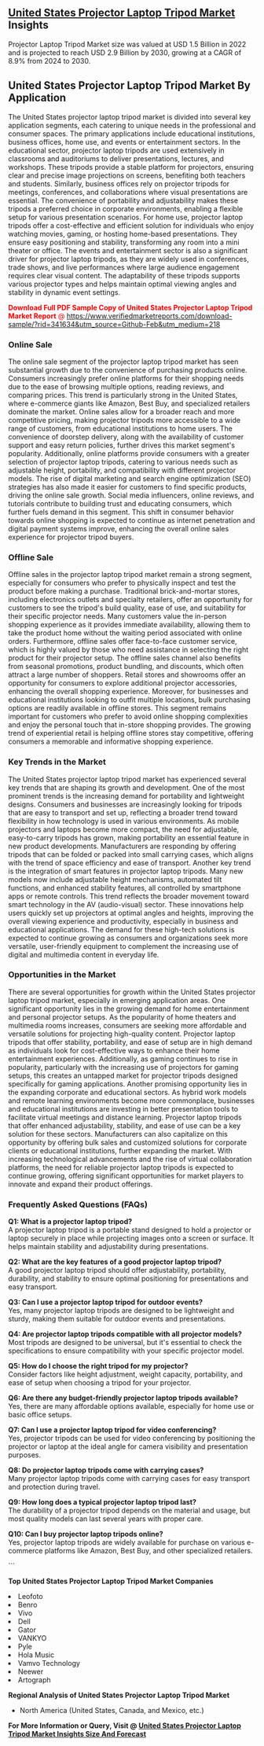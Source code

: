 <h2><a href="https://www.verifiedmarketreports.com/download-sample/?rid=341634&amp;utm_source=Github-Feb&amp;utm_medium=218" target="_blank">United States Projector Laptop Tripod Market</a> Insights</h2><p>Projector Laptop Tripod Market size was valued at USD 1.5 Billion in 2022 and is projected to reach USD 2.9 Billion by 2030, growing at a CAGR of 8.9% from 2024 to 2030.</p><p> <h2>United States Projector Laptop Tripod Market By Application</h2> <p>The United States projector laptop tripod market is divided into several key application segments, each catering to unique needs in the professional and consumer spaces. The primary applications include educational institutions, business offices, home use, and events or entertainment sectors. In the educational sector, projector laptop tripods are used extensively in classrooms and auditoriums to deliver presentations, lectures, and workshops. These tripods provide a stable platform for projectors, ensuring clear and precise image projections on screens, benefiting both teachers and students. Similarly, business offices rely on projector tripods for meetings, conferences, and collaborations where visual presentations are essential. The convenience of portability and adjustability makes these tripods a preferred choice in corporate environments, enabling a flexible setup for various presentation scenarios. For home use, projector laptop tripods offer a cost-effective and efficient solution for individuals who enjoy watching movies, gaming, or hosting home-based presentations. They ensure easy positioning and stability, transforming any room into a mini theater or office. The events and entertainment sector is also a significant driver for projector laptop tripods, as they are widely used in conferences, trade shows, and live performances where large audience engagement requires clear visual content. The adaptability of these tripods supports various projector types and helps maintain optimal viewing angles and stability in dynamic event settings. <p><span class=""><span style="color: #ff0000;"><strong>Download Full PDF Sample Copy of United States Projector Laptop Tripod Market Report</strong> @ </span><a href="https://www.verifiedmarketreports.com/download-sample/?rid=341634&amp;utm_source=Github-Feb&amp;utm_medium=218" target="_blank">https://www.verifiedmarketreports.com/download-sample/?rid=341634&amp;utm_source=Github-Feb&amp;utm_medium=218</a></span></p></p> <h3>Online Sale</h3> <p>The online sale segment of the projector laptop tripod market has seen substantial growth due to the convenience of purchasing products online. Consumers increasingly prefer online platforms for their shopping needs due to the ease of browsing multiple options, reading reviews, and comparing prices. This trend is particularly strong in the United States, where e-commerce giants like Amazon, Best Buy, and specialized retailers dominate the market. Online sales allow for a broader reach and more competitive pricing, making projector tripods more accessible to a wide range of customers, from educational institutions to home users. The convenience of doorstep delivery, along with the availability of customer support and easy return policies, further drives this market segment's popularity. Additionally, online platforms provide consumers with a greater selection of projector laptop tripods, catering to various needs such as adjustable height, portability, and compatibility with different projector models. The rise of digital marketing and search engine optimization (SEO) strategies has also made it easier for customers to find specific products, driving the online sale growth. Social media influencers, online reviews, and tutorials contribute to building trust and educating consumers, which further fuels demand in this segment. This shift in consumer behavior towards online shopping is expected to continue as internet penetration and digital payment systems improve, enhancing the overall online sales experience for projector tripod buyers.</p> <h3>Offline Sale</h3> <p>Offline sales in the projector laptop tripod market remain a strong segment, especially for consumers who prefer to physically inspect and test the product before making a purchase. Traditional brick-and-mortar stores, including electronics outlets and specialty retailers, offer an opportunity for customers to see the tripod's build quality, ease of use, and suitability for their specific projector needs. Many customers value the in-person shopping experience as it provides immediate availability, allowing them to take the product home without the waiting period associated with online orders. Furthermore, offline sales offer face-to-face customer service, which is highly valued by those who need assistance in selecting the right product for their projector setup. The offline sales channel also benefits from seasonal promotions, product bundling, and discounts, which often attract a large number of shoppers. Retail stores and showrooms offer an opportunity for consumers to explore additional projector accessories, enhancing the overall shopping experience. Moreover, for businesses and educational institutions looking to outfit multiple locations, bulk purchasing options are readily available in offline stores. This segment remains important for customers who prefer to avoid online shopping complexities and enjoy the personal touch that in-store shopping provides. The growing trend of experiential retail is helping offline stores stay competitive, offering consumers a memorable and informative shopping experience.</p> <h3>Key Trends in the Market</h3> <p>The United States projector laptop tripod market has experienced several key trends that are shaping its growth and development. One of the most prominent trends is the increasing demand for portability and lightweight designs. Consumers and businesses are increasingly looking for tripods that are easy to transport and set up, reflecting a broader trend toward flexibility in how technology is used in various environments. As mobile projectors and laptops become more compact, the need for adjustable, easy-to-carry tripods has grown, making portability an essential feature in new product developments. Manufacturers are responding by offering tripods that can be folded or packed into small carrying cases, which aligns with the trend of space efficiency and ease of transport. Another key trend is the integration of smart features in projector laptop tripods. Many new models now include adjustable height mechanisms, automated tilt functions, and enhanced stability features, all controlled by smartphone apps or remote controls. This trend reflects the broader movement toward smart technology in the AV (audio-visual) sector. These innovations help users quickly set up projectors at optimal angles and heights, improving the overall viewing experience and productivity, especially in business and educational applications. The demand for these high-tech solutions is expected to continue growing as consumers and organizations seek more versatile, user-friendly equipment to complement the increasing use of digital and multimedia content in everyday life.</p> <h3>Opportunities in the Market</h3> <p>There are several opportunities for growth within the United States projector laptop tripod market, especially in emerging application areas. One significant opportunity lies in the growing demand for home entertainment and personal projector setups. As the popularity of home theaters and multimedia rooms increases, consumers are seeking more affordable and versatile solutions for projecting high-quality content. Projector laptop tripods that offer stability, portability, and ease of setup are in high demand as individuals look for cost-effective ways to enhance their home entertainment experiences. Additionally, as gaming continues to rise in popularity, particularly with the increasing use of projectors for gaming setups, this creates an untapped market for projector tripods designed specifically for gaming applications. Another promising opportunity lies in the expanding corporate and educational sectors. As hybrid work models and remote learning environments become more commonplace, businesses and educational institutions are investing in better presentation tools to facilitate virtual meetings and distance learning. Projector laptop tripods that offer enhanced adjustability, stability, and ease of use can be a key solution for these sectors. Manufacturers can also capitalize on this opportunity by offering bulk sales and customized solutions for corporate clients or educational institutions, further expanding the market. With increasing technological advancements and the rise of virtual collaboration platforms, the need for reliable projector laptop tripods is expected to continue growing, offering significant opportunities for market players to innovate and expand their product offerings.</p> <h3>Frequently Asked Questions (FAQs)</h3> <p><strong>Q1: What is a projector laptop tripod?</strong><br> A projector laptop tripod is a portable stand designed to hold a projector or laptop securely in place while projecting images onto a screen or surface. It helps maintain stability and adjustability during presentations.</p> <p><strong>Q2: What are the key features of a good projector laptop tripod?</strong><br> A good projector laptop tripod should offer adjustability, portability, durability, and stability to ensure optimal positioning for presentations and easy transport.</p> <p><strong>Q3: Can I use a projector laptop tripod for outdoor events?</strong><br> Yes, many projector laptop tripods are designed to be lightweight and sturdy, making them suitable for outdoor events and presentations.</p> <p><strong>Q4: Are projector laptop tripods compatible with all projector models?</strong><br> Most tripods are designed to be universal, but it's essential to check the specifications to ensure compatibility with your specific projector model.</p> <p><strong>Q5: How do I choose the right tripod for my projector?</strong><br> Consider factors like height adjustment, weight capacity, portability, and ease of setup when choosing a tripod for your projector.</p> <p><strong>Q6: Are there any budget-friendly projector laptop tripods available?</strong><br> Yes, there are many affordable options available, especially for home use or basic office setups.</p> <p><strong>Q7: Can I use a projector laptop tripod for video conferencing?</strong><br> Yes, projector tripods can be used for video conferencing by positioning the projector or laptop at the ideal angle for camera visibility and presentation purposes.</p> <p><strong>Q8: Do projector laptop tripods come with carrying cases?</strong><br> Many projector laptop tripods come with carrying cases for easy transport and protection during travel.</p> <p><strong>Q9: How long does a typical projector laptop tripod last?</strong><br> The durability of a projector tripod depends on the material and usage, but most quality models can last several years with proper care.</p> <p><strong>Q10: Can I buy projector laptop tripods online?</strong><br> Yes, projector laptop tripods are widely available for purchase on various e-commerce platforms like Amazon, Best Buy, and other specialized retailers.</p> ```</p><p><strong>Top United States Projector Laptop Tripod Market Companies</strong></p><div data-test-id=""><p><li>Leofoto</li><li> Benro</li><li> Vivo</li><li> Dell</li><li> Gator</li><li> VANKYO</li><li> Pyle</li><li> Hola Music</li><li> Vamvo Technology</li><li> Neewer</li><li> Artograph</li></p><div><strong>Regional Analysis of&nbsp;United States Projector Laptop Tripod Market</strong></div><ul><li dir="ltr"><p dir="ltr">North America&nbsp;(United States, Canada, and Mexico, etc.)</p></li></ul><p><strong>For More Information or Query, Visit @&nbsp;</strong><strong><a href="https://www.verifiedmarketreports.com/product/projector-laptop-tripod-market/?utm_source=Github-Feb&amp;utm_medium=218" target="_blank">United States Projector Laptop Tripod Market Insights Size And Forecast</a></strong></p></div>
